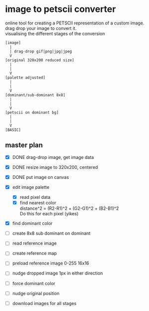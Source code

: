 # image to petscii converter

online tool for creating a PETSCII representation of a custom image.  
drag drop your image to convert it.  
visualising the different stages of the conversion  

```
[image]
  |
  | drag-drop gif|png|jpg|jpeg
  V
[original 320x200 reduced size]
  |
  |
  V
[palette adjusted]
  |
  |
  V
[dominant/sub-dominant 8x8]
  |
  |
  V
[petscii on dominant bg]
  |
  |
  V
[BASIC]
```

## master plan

- [x] DONE drag-drop image, get image data

- [x] DONE resize image to 320x200, centered

- [x] DONE put image on canvas

- [x] edit image palette
    - [x] read pixel data
    - [x] find nearest color  
    distance^2 = (R2-R1)^2 + (G2-G1)^2 + (B2-B1)^2  
    Do this for each pixel (yikes)

- [x] find dominant color

- [ ] create 8x8 sub dominant on dominant

- [ ] read reference image

- [ ] create reference map

- [ ] preload reference image 0-255 16x16

- [ ] nudge dropped image 1px in either direction

- [ ] force dominant color

- [ ] nudge original position

- [ ] download images for all stages